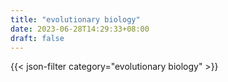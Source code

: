 ```yaml
---
title: "evolutionary biology"
date: 2023-06-28T14:29:33+08:00
draft: false
---
```


{{< json-filter category="evolutionary biology" >}}